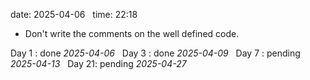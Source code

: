 date: 2025-04-06  
time: 22:18  


- Don't write the comments on the well defined code.
  

Day 1 : done *2025-04-06*  
Day 3 : done *2025-04-09*  
Day 7 : pending *2025-04-13*  
Day 21: pending *2025-04-27*